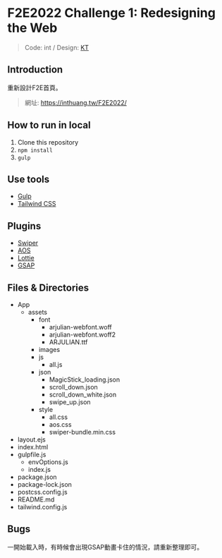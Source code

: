 # F2E2022 Challenge 1: Redesigning the Web
> Code: int / Design: [KT](https://2022.thef2e.com/users/12061579703802991521)
## Introduction
重新設計F2E首頁。
>網址: https://inthuang.tw/F2E2022/

## How to run in local
1. Clone this repository
2. ```npm install```
3. ```gulp```

## Use tools
- [Gulp](https://gulpjs.com/)
- [Tailwind CSS](https://tailwindcss.com/)

## Plugins
- [Swiper](https://swiperjs.com/)
- [AOS](https://michalsnik.github.io/aos/)
- [Lottie](https://airbnb.io/lottie/#/)
- [GSAP](https://greensock.com/gsap/)

## Files & Directories
* App
  * assets
    * font
      * arjulian-webfont.woff
      * arjulian-webfont.woff2
      * ARJULIAN.ttf
    * images
    * js
      * all.js
    * json
      * MagicStick_loading.json
      * scroll_down.json
      * scroll_down_white.json
      * swipe_up.json
    * style
      * all.css
      * aos.css
      * swiper-bundle.min.css
* layout.ejs
* index.html
* gulpfile.js
  * envOptions.js
  * index.js
* package.json
* package-lock.json
* postcss.config.js
* README.md
* tailwind.config.js

## Bugs
一開始載入時，有時候會出現GSAP動畫卡住的情況，請重新整理即可。